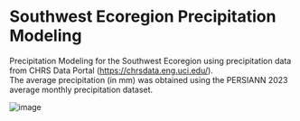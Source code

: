 # Southwest Ecoregion Precipitation Modeling 

Precipitation Modeling for the Southwest Ecoregion using precipitation data from CHRS Data Portal (https://chrsdata.eng.uci.edu/). <br>
The average precipitation (in mm) was obtained using the PERSIANN 2023 average monthly precipitation dataset. 

![image](https://github.com/bec-in-tech/SW-Precipitation-Modeling/assets/120440399/68229ea3-ec2e-41ae-be5b-8a315dbd0b60)

